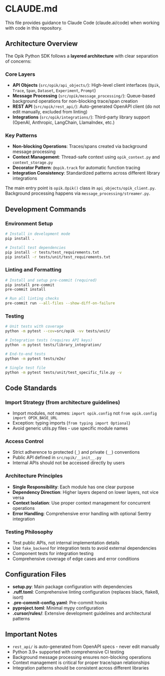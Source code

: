 # CLAUDE.md

This file provides guidance to Claude Code (claude.ai/code) when working with code in this repository.

## Architecture Overview

The Opik Python SDK follows a **layered architecture** with clear separation of concerns:

### Core Layers
- **API Objects** (`src/opik/api_objects/`): High-level client interfaces (`Opik`, `Trace`, `Span`, `Dataset`, `Experiment`, `Prompt`)
- **Message Processing** (`src/opik/message_processing/`): Queue-based background operations for non-blocking trace/span creation
- **REST API** (`src/opik/rest_api/`): Auto-generated OpenAPI client (do not edit manually, excluded from linting)
- **Integrations** (`src/opik/integrations/`): Third-party library support (OpenAI, Anthropic, LangChain, LlamaIndex, etc.)

### Key Patterns
- **Non-blocking Operations**: Traces/spans created via background message processing
- **Context Management**: Thread-safe context using `opik_context.py` and `context_storage.py`
- **Decorator Pattern**: `@opik.track` for automatic function tracing
- **Integration Consistency**: Standardized patterns across different library integrations

The main entry point is `opik.Opik()` class in `api_objects/opik_client.py`. Background processing happens via `message_processing/streamer.py`.

## Development Commands

### Environment Setup
```bash
# Install in development mode
pip install .

# Install test dependencies
pip install -r tests/test_requirements.txt
pip install -r tests/unit/test_requirements.txt
```

### Linting and Formatting
```bash
# Install and setup pre-commit (required)
pip install pre-commit
pre-commit install

# Run all linting checks
pre-commit run --all-files --show-diff-on-failure
```

### Testing
```bash
# Unit tests with coverage
python -m pytest --cov=src/opik -vv tests/unit/

# Integration tests (requires API keys)
python -m pytest tests/library_integration/

# End-to-end tests
python -m pytest tests/e2e/

# Single test file
python -m pytest tests/unit/test_specific_file.py -v
```

## Code Standards

### Import Strategy (from architecture guidelines)
- Import modules, not names: `import opik.config` not `from opik.config import OPIK_BASE_URL`
- Exception: typing imports (`from typing import Optional`)
- Avoid generic utils.py files - use specific module names

### Access Control
- Strict adherence to protected (`_`) and private (`__`) conventions
- Public API defined in `src/opik/__init__.py`
- Internal APIs should not be accessed directly by users

### Architecture Principles
- **Single Responsibility**: Each module has one clear purpose
- **Dependency Direction**: Higher layers depend on lower layers, not vice versa
- **Context Isolation**: Use proper context management for concurrent operations
- **Error Handling**: Comprehensive error handling with optional Sentry integration

### Testing Philosophy
- Test public APIs, not internal implementation details
- Use `fake_backend` for integration tests to avoid external dependencies
- Component tests for integration testing
- Comprehensive coverage of edge cases and error conditions

## Configuration Files
- **setup.py**: Main package configuration with dependencies
- **.ruff.toml**: Comprehensive linting configuration (replaces black, flake8, isort)
- **.pre-commit-config.yaml**: Pre-commit hooks
- **pyproject.toml**: Minimal mypy configuration
- **.cursor/rules/**: Extensive development guidelines and architectural patterns

## Important Notes
- `rest_api/` is auto-generated from OpenAPI specs - never edit manually
- Python 3.9+ supported with comprehensive CI testing
- Background message processing ensures non-blocking operations
- Context management is critical for proper trace/span relationships
- Integration patterns should be consistent across different libraries
